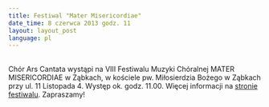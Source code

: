 ```yaml
---
title: Festiwal "Mater Misericordiae"
date_time: 8 czerwca 2013 godz. 11
layout: layout_post
language: pl
---
```

<br>
Chór Ars Cantata wystąpi na VIII Festiwalu Muzyki Chóralnej MATER MISERICORDIAE w Ząbkach, w kościele pw. Miłosierdzia
Bożego w Ząbkach przy ul. 11 Listopada 4. Występ ok. godz. 11.00. Więcej informacji na
<a href="http://www.caecilianum.eu/konkursy-choralne/425-vii-festiwal-muzyki-choralnej-mater-misericordiae.html">stronie festiwalu</a>.
Zapraszamy!